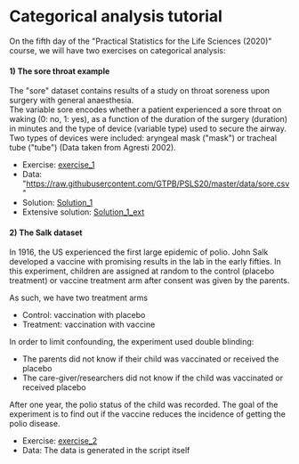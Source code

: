 # Categorical analysis tutorial

On the fifth day of the "Practical Statistics for the Life Sciences (2020)" course, we will have two exercises on categorical analysis:

#### 1) The sore throat example

The "sore" dataset contains results of a study on throat soreness upon surgery with general anaesthesia.  
The variable sore encodes whether a patient experienced a sore throat on waking (0: no, 1: yes),  as a function of the duration of the surgery
(duration) in minutes and the type of device (variable type) used to secure the airway.
Two types of devices were included: aryngeal mask ("mask") or tracheal tube ("tube") (Data taken from Agresti 2002).

- Exercise: [exercise_1](./10-categorical_sore_half.html)
- Data: "https://raw.githubusercontent.com/GTPB/PSLS20/master/data/sore.csv"
- Solution: [Solution_1](./10-categorical_soreBase.html)
- Extensive solution: [Solution_1_ext](./10-categorical_soreExtended.html)

#### 2) The Salk dataset

In 1916, the US experienced the first large epidemic of polio. John Salk developed a vaccine with promising results in the lab in the early fifties.
In this experiment, children are assigned at random to the control (placebo treatment) or vaccine treatment arm after consent was given by
the parents.

As such, we have two treatment arms
- Control: vaccination with placebo
- Treatment: vaccination with vaccine

In order to limit confounding, the experiment used  double blinding:
- The parents did not know if their child was vaccinated or received the placebo
- The care-giver/researchers did not know if the child was vaccinated or received placebo

After one year, the polio status of the child was recorded. The goal of the experiment is to find out if the vaccine reduces the
incidence of getting the polio disease.

- Exercise: [exercise_2](./10-salk_half.html)
- Data: The data is generated in the script itself



